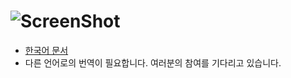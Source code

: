 # ![ScreenShot](https://raw.githubusercontent.com/Hanul/UPPERCASE.JS/master/LOGO.png)

* [한국어 문서](DOC/KR/INDEX.md)
* 다른 언어로의 번역이 필요합니다. 여러분의 참여를 기다리고 있습니다.
